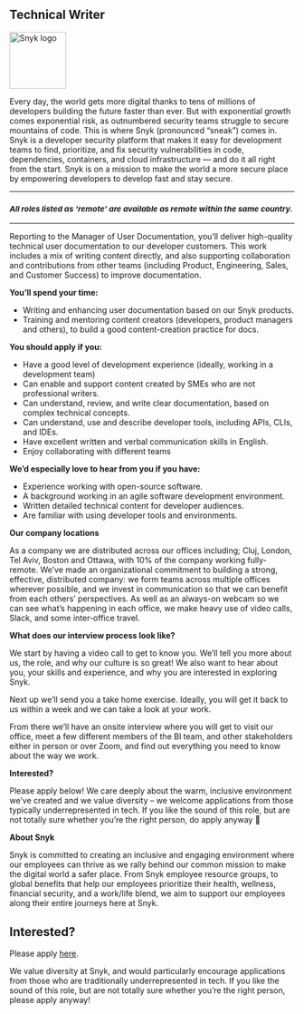 Technical Writer
---

<img src="https://res.cloudinary.com/snyk/image/upload/v1537345894/press-kit/brand/logo-black.png" width="100" alt="Snyk logo" />

<div class="content-intro"><p><span style="font-weight: 400;">Every day, the world gets more digital thanks to tens of millions of developers building the future faster than ever. But with exponential growth comes exponential risk, as outnumbered security teams struggle to secure mountains of code. This is where Snyk (pronounced “sneak”) comes in. Snyk is a developer security platform that makes it easy for development teams to find, prioritize, and fix security vulnerabilities in code, dependencies, containers, and cloud infrastructure — and do it all right from the start. Snyk is on a mission to make the world a more secure place by empowering developers to develop fast and stay secure.</span></p></div><hr>
<h3><em><strong><sub>All roles listed as ‘remote’ are available as remote within the same country.</sub></strong></em></h3>
<hr>
<p><span style="font-weight: 400;">Reporting to the Manager of User Documentation, you’ll deliver high-quality technical user documentation to our developer customers. This work includes a mix of writing content directly, and also supporting collaboration and contributions from other teams (including Product, Engineering, Sales, and Customer Success) to improve documentation.</span></p>
<p><strong>You’ll spend your time:</strong></p>
<ul>
<li style="font-weight: 400;"><span style="font-weight: 400;">Writing and enhancing user documentation based on our Snyk products.</span></li>
<li style="font-weight: 400;"><span style="font-weight: 400;">Training and mentoring content creators (developers, product managers and others), to build a good content-creation practice for docs.</span></li>
</ul>
<p><strong>You should apply if you:</strong></p>
<ul>
<li style="font-weight: 400;"><span style="font-weight: 400;">Have a good level of development experience (ideally, working in a development team)</span></li>
<li style="font-weight: 400;"><span style="font-weight: 400;">Can enable and support content created by SMEs who are not professional writers.</span></li>
<li style="font-weight: 400;"><span style="font-weight: 400;">Can understand, review, and write clear documentation, based on complex technical concepts.</span></li>
<li style="font-weight: 400;"><span style="font-weight: 400;">Can understand, use and describe developer tools, including APIs, CLIs, and IDEs.</span></li>
<li style="font-weight: 400;"><span style="font-weight: 400;">Have excellent written and verbal communication skills in English.</span></li>
<li style="font-weight: 400;"><span style="font-weight: 400;">Enjoy collaborating with different teams</span></li>
</ul>
<p><strong>We’d especially love to hear from you if you have:</strong></p>
<ul>
<li style="font-weight: 400;"><span style="font-weight: 400;">Experience working with open-source software.</span></li>
<li style="font-weight: 400;"><span style="font-weight: 400;">A background working in an agile software development environment.</span></li>
<li style="font-weight: 400;"><span style="font-weight: 400;">Written detailed technical content for developer audiences.</span></li>
<li style="font-weight: 400;"><span style="font-weight: 400;">Are familiar with using developer tools and environments.</span></li>
</ul>
<p><strong>Our company locations</strong></p>
<p><span style="font-weight: 400;">As a company we are distributed across our offices including; Cluj, London, Tel Aviv, Boston and Ottawa, with 10% of the company working fully-remote. We’ve made an organizational commitment to building a strong, effective, distributed company: we form teams across multiple offices wherever possible, and we invest in communication so that we can benefit from each others’ perspectives. As well as an always-on webcam so we can see what’s happening in each office, we make heavy use of video calls, Slack, and some inter-office travel.</span></p>
<p><strong>What does our interview process look like?</strong></p>
<p><span style="font-weight: 400;">We start by having a video call to get to know you. We’ll tell you more about us, the role, and why our culture is so great! We also want to hear about you, your skills and experience, and why you are interested in exploring Snyk.&nbsp;</span></p>
<p><span style="font-weight: 400;">Next up we’ll send you a take home exercise. Ideally, you will get it back to us within a week and we can take a look at your work.</span></p>
<p><span style="font-weight: 400;">From there we’ll have an onsite interview where you will get to visit our office, meet a few different members of the BI team, and other stakeholders either in person or over Zoom, and find out everything you need to know about the way we work.&nbsp;</span></p>
<p><strong>Interested?</strong></p>
<p><span style="font-weight: 400;">Please apply below! We care deeply about the warm, inclusive environment we’ve created and we value diversity – we welcome applications from those typically underrepresented in tech. If you like the sound of this role, but are not totally sure whether you’re the right person, do apply anyway 🙂</span></p><div class="content-conclusion"><p><strong>About Snyk</strong></p>
<p><strong><span style="font-weight: 400;">Snyk is committed to creating an inclusive and engaging environment where our employees can thrive as we rally behind our common mission to make the digital world a safer place. From Snyk employee resource groups, to global benefits that help our employees prioritize their health, wellness, financial security, and a work/life blend, we aim to support our employees along their entire journeys here at Snyk. </span></strong></p></div>

Interested?
---

Please apply [here](https://boards.greenhouse.io/snyk/jobs/6313468002#app).

We value diversity at Snyk, and would particularly encourage applications from those who are traditionally underrepresented in tech.
If you like the sound of this role, but are not totally sure whether you’re the right person, please apply anyway!

